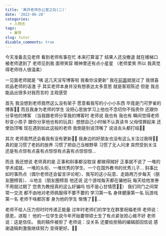 ```yaml
---
title: '离开老师办公室之后(二)'
date: '2022-06-28'
categories:
  - 人物志
tags:
  - 秦导
slug: tutor
disable_comments: true
---
```


今天准备去见老师 看到老师有事在忙 本来打算溜了 结果人还没撤退 就在楼梯口被老师逮到了 老师见到我 面带笑容 眼神里还有点小星星 （老师爱笑 所以 我真觉得老师待人很温柔）

一见面老师就是 “咦 这几天没写博客啦 我看你没更新”  我在[前面](/cn/2022/06/13/tutor/)就提过了 我很喜欢品老师的话渣 子 其实老师本身并没有想表达太多意思 就是客观陈述 但是 我总能品出很多对我而言的 主观感受 

首先 我没想到老师竟然这么没有架子 愿意看我写的小小小东西 毕竟是门可罗雀的博客🤦‍♀️ 而且我身为老师的学生 没把心思放学习上他也不念叨你不指责你 还跟你分享他的博客 （当我跟老师分享我的博客时 老师说 我也有 我也有 瞬间觉得老师秒变小孩子 跟你分享他也有的玩具）想想自己小时候不认真读书 父母怪罪起来 还使劲顶嘴 现在遇到如此这般的老师 我倒是别说顶嘴了 说话舌头都打结🤦‍♀️

其次 老师竟然还会看我有没有更新🤦‍♀️ 我身边的好朋友也没有这么关注过我呀🤦‍♀️ 真的是习惯了老妈的放养 习惯了把自己当根野草 习惯了无人问津 突然受到关注 还是有点惊有点喜有点惊惊有点喜有点惊惊惊…

而且 我还想说 老师真的是 正事和斜事都没耽误 都做得贼好 正事就不说了 一堆的学术成就、一堆的头衔、一堆优秀的学生、一个在国外教书的优秀儿子… 斜事比如时事热点（偶尔老师还会留言评论呢）、我写的这小玩意、走路两万步每天（朋友圈榜首）、斗地主（朋友圈榜首 他还说 这个游戏每天都在骗他玩 每天给他发券 不用就过期了 您贵为教授真的这么好骗吗 怕不是心甘情愿🤦‍♀️） 我们同门之间常常一交流 都不由地对老师佩服得不要不要的 学习第一名 身体健康第一名 玩游戏第一名 老师干啥都厉害 身为他的学生 惭愧了🤦‍♀️…

老师不给人压力但时时传递正能量 过年时老师们的学生在群里祝福老师 老师说：感恩，进取！ 他的一位学生说今年开始要带硕士生了有点紧张担心做不好 老师说：这是信任。 我的稿件被拒了 老师说：没关系 还要给拒稿的编辑部回信说 感谢退稿刺激我继续努力 变得更好。🤦‍♀️